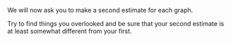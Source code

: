 We will now ask you to make a second estimate for each graph.

Try to find things you overlooked and be sure that your second estimate is at least somewhat different from your first.